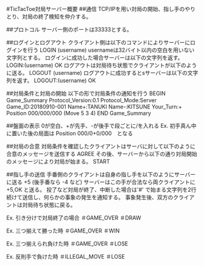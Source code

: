 #TicTacToe対局サーバー概要
##通信
TCP/IPを用い対局の開始、指し手のやりとり、対局の終了検知を仲介する。

##プロトコル
サーバー側のポートは33333とする。

##ログインとログアウト
クライアント側は以下のコマンドによりサーバーにログインを行う
LOGIN (username)
usernameは32バイト以内の空白を用いない文字列とする。
ログインに成功した場合サーバーは以下の文字列を返す。
LOGIN:(username) OK
ログアウトは対局待ち状態でクライアントが以下のように送る。
LOGOUT (username)
ログアウトに成功するとsサーバーは以下の文字列を返す。
LOGOUT:(username) OK

##対局条件と対局の開始
以下の形で対局条件の通知を行う
BEGIN Game_Summary
Protocol_Version:0.1
Protocol_Mode:Server
Game_ID:20180910-001
Name+:TANUKI
Name-:KITSUNE
Your_Turn:+
Position 000/000/000
(Move 5 3 4)
END Game_Summary

##盤面の表示
0が空白、+が先手、-が後手で段ごとに/を入れる
Ex. 初手真ん中に置いた後の局面は
Position 000/0+0/000　となる

##対局の合意
対局条件を確認したクライアントはサーバに対して以下のように合意のメッセージを送信する
AGREE
その後、サーバーから以下の通り対局開始のメッセージにより対局が始まる。
START

##指し手の送信
手番側のクライアントは自身の指し手を以下のようにサーバーに送る
+5 (後手番なら -4 など)
サーバーはこの手が合法なら両クライアントに
+5,OK
と送る。
投了など対局が終了、中断した場合は'#' で始まる文字列を2行続けて送信し、何らかの事象の発生を通知する。
事象発生後、双方のクライアントは対局待ち状態に戻る。

Ex. 引き分けで対局終了の場合
＃GAME_OVER
＃DRAW

Ex. 三つ揃えて勝った時
＃GAME_OVER
＃WIN

Ex. 三つ揃えられ負けた時
＃GAME_OVER
＃LOSE

Ex. 反則手で負けた時
＃ILLEGAL_MOVE
＃LOSE